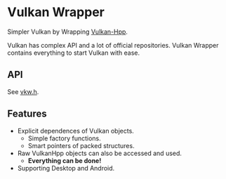 # Vulkan Wrapper #
Simpler Vulkan by Wrapping [Vulkan-Hpp](https://github.com/KhronosGroup/Vulkan-Hpp).

Vulkan has complex API and a lot of official repositories.
Vulkan Wrapper contains everything to start Vulkan with ease.

## API
See [vkw.h](https://github.com/takiyu/VulkanWrapper/blob/master/include/vkw/vkw.h).

## Features
 * Explicit dependences of Vulkan objects.
    * Simple factory functions.
    * Smart pointers of packed structures.
 * Raw VulkanHpp objects can also be accessed and used.
    * **Everything can be done!**
 * Supporting Desktop and Android.
